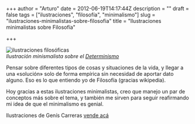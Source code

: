 +++
author = "Arturo"
date = 2012-06-19T14:17:44Z
description = ""
draft = false
tags = ["ilustraciones", "filosofía", "minimalismo"]
slug = "ilustraciones-minimalistas-sobre-filosofia"
title = "Ilustraciones minimalistas sobre Filosofía"

+++

![ilustraciones filosóficas](/images/08/determinismo.jpg)<br />
<cite>Ilustración minismalista sobre el [Determinismo](https://es.wikipedia.org/wiki/Determinismo)</cite>

Pensar sobre diferentes tipos de cosas y situaciones de la vida, y llegar a una «solución» solo de forma empírica sin necesidad de aportar dato alguno. Eso es lo que entiendo yo de Filosofía (gracias wikipedia).

Hoy gracias a estas ilustraciones minimalistas, creo que manejo un par de conceptos más sobre el tema, y también me sirven para seguir reafirmando mi idea de que el minimalismo es genial.

Ilustraciones de Genís Carreras [vende acá](http://robotmafia.com/philographics-poster-artworks-by-genis-carreras/)
